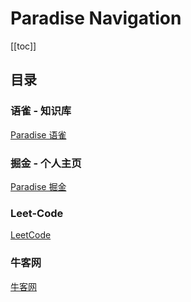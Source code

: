 # Paradise Navigation

[[toc]]

## 目录

### 语雀 - 知识库

[Paradise 语雀](https://www.yuque.com/paradise)

### 掘金 - 个人主页

[Paradise 掘金](https://juejin.im/user/5a97d2426fb9a028c149e324)

### Leet-Code

[LeetCode](https://leetcode-cn.com/u/paradis3/)

### 牛客网

[牛客网](https://www.nowcoder.com/profile/2741870)
